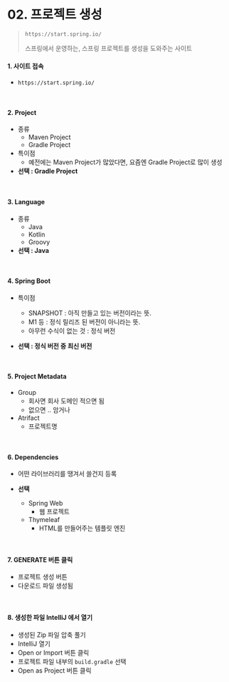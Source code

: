 # 02. 프로젝트 생성

> `https://start.spring.io/` 
>
> 스프링에서 운영하는, 스프링 프로젝트를 생성을 도와주는 사이트

#### 1. 사이트 접속

* `https://start.spring.io/` 

<br>

#### 2. Project

* 종류
  * Maven Project
  * Gradle Project
* 특이점
  * 예전에는 Maven Project가 많았다면, 요즘엔 Gradle Project로 많이 생성
* **선택 : Gradle Project**

<br>

#### 3. Language

* 종류
  * Java
  * Kotlin
  * Groovy
* **선택 : Java**

<br>

#### 4. Spring Boot

* 특이점
  * SNAPSHOT : 아직 만들고 있는 버전이라는 뜻.
  * M1 등 : 정식 릴리즈 된 버전이 아니라는 뜻.
  * 아무런 수식이 없는 것 : 정식 버전

* **선택 : 정식 버전 중 최신 버전**

<br>

#### 5. Project Metadata

* Group
  * 회사면 회사 도메인 적으면 됨
  * 없으면 .. 암거나
* Atrifact
  * 프로젝트명

<br>

#### 6. Dependencies

* 어떤 라이브러리를 땡겨서 쓸건지 등록

* **선택**
  * Spring Web
    * 웹 프로젝트
  * Thymeleaf
    * HTML를 만들어주는 템플릿 엔진

<br>

#### 7. GENERATE 버튼 클릭

* 프로젝트 생성 버튼
* 다운로드 파일 생성됨

<br>

#### 8. 생성한 파일 IntelliJ 에서 열기

* 생성된 Zip 파일 압축 풀기
* IntelliJ 열기
* Open or Import 버튼 클릭
* 프로젝트 파일 내부의 `build.gradle` 선택
* Open as Project 버튼 클릭